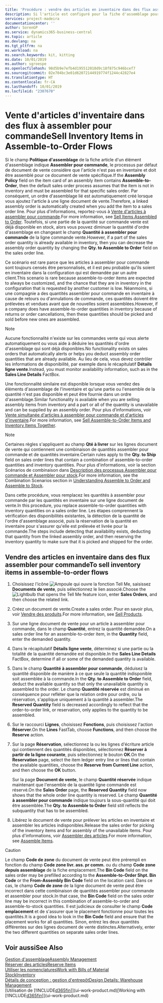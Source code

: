 ```yaml
---
title: 'Procédure : vendre des articles en inventaire dans des flux assembler pour commande | Microsoft Docs'
description: Si l'article est configuré pour la fiche d'assemblage pour commande, le processus par défaut de document de vente considère que l'article n'est pas en inventaire et doit être assemblé pour ce document de vente spécifique. Par conséquent, un ordre d'assemblage lié est automatiquement créé lorsque vous ajoutez l'article à une ligne document de vente.
services: project-madeira
documentationcenter: ''
author: SorenGP
ms.service: dynamics365-business-central
ms.topic: article
ms.devlang: na
ms.tgt_pltfrm: na
ms.workload: na
ms.search.keywords: kit, kitting
ms.date: 10/01/2019
ms.author: sgroespe
ms.openlocfilehash: 98d5b9e7efb4d195512010d9c18f875c946bcef7
ms.sourcegitcommit: 02e704bc3e01d62072144919774f1244c42827e4
ms.translationtype: HT
ms.contentlocale: fr-CA
ms.lasthandoff: 10/01/2019
ms.locfileid: "2307670"
---
```

# <a name="sell-inventory-items-in-assemble-to-order-flows"></a><span data-ttu-id="2f871-104">Vente d'articles d'inventaire dans des flux à assembler pour commande</span><span class="sxs-lookup"><span data-stu-id="2f871-104">Sell Inventory Items in Assemble-to-Order Flows</span></span>
<span data-ttu-id="2f871-105">Si le champ **Politique d'assemblage** de la fiche article d'un élément d'assemblage indique **Assembler pour commande**, le processus par défaut de document de vente considère que l'article n'est pas en inventaire et doit être assemblé pour ce document de vente spécifique.</span><span class="sxs-lookup"><span data-stu-id="2f871-105">If the **Assembly Policy** field on the item card of an assembly item contains **Assemble-to-Order**, then the default sales order process assumes that the item is not in inventory and must be assembled for that specific sales order.</span></span> <span data-ttu-id="2f871-106">Par conséquent, un ordre d'assemblage lié est automatiquement créé lorsque vous ajoutez l'article à une ligne document de vente.</span><span class="sxs-lookup"><span data-stu-id="2f871-106">Therefore, a linked assembly order is automatically created when you add the item to a sales order line.</span></span> <span data-ttu-id="2f871-107">Pour plus d'informations, reportez-vous à [Vente d'articles à assembler pour commande](assembly-how-to-sell-items-assembled-to-order.md).</span><span class="sxs-lookup"><span data-stu-id="2f871-107">For more information, see [Sell Items Assembled to Order](assembly-how-to-sell-items-assembled-to-order.md).</span></span> <span data-ttu-id="2f871-108">Toutefois, si une partie de la quantité sur commande vente est déjà disponible en stock, alors vous pouvez diminuer la quantité d'ordre d'assemblage en changeant le champ **Quantité à assembler pour commande** de la ligne commande vente.</span><span class="sxs-lookup"><span data-stu-id="2f871-108">However, if a part of the sales order quantity is already available in inventory, then you can decrease the assembly order quantity by changing the **Qty. to Assemble to Order** field on the sales order line.</span></span>  

<span data-ttu-id="2f871-109">Ce scénario est rare parce que les articles à assembler pour commande sont toujours censés être personnalisés, et il est peu probable qu'ils soient en inventaire dans la configuration qui est demandée par un autre client.</span><span class="sxs-lookup"><span data-stu-id="2f871-109">This scenario is rare because assemble-to-order items are expected to always be customized, and the chance that they are in inventory in the configuration that is requested by another customer is low.</span></span> <span data-ttu-id="2f871-110">Néanmoins, si une compagnie a des quantités assembler pour commande en inventaire à cause de retours ou d'annulations de commande, ces quantités doivent être prélevées et vendues avant que de nouvelles soient assemblées.</span><span class="sxs-lookup"><span data-stu-id="2f871-110">However, if a company does have assemble-to-order quantities in inventory because of returns or order cancellations, then these quantities should be picked and sold before new ones are assembled.</span></span>  

> [!NOTE]  
>  <span data-ttu-id="2f871-111">Aucune fonctionnalité n'existe sur les commandes vente qui vous alerte automatiquement ou vous aide à déduire les quantités d'ordre d'assemblage qui sont déjà disponibles.</span><span class="sxs-lookup"><span data-stu-id="2f871-111">No functionality exists on sales orders that automatically alerts or helps you deduct assembly order quantities that are already available.</span></span> <span data-ttu-id="2f871-112">Au lieu de cela, vous devez contrôler les informations de disponibilité, par exemple dans le récapitulatif **Détails ligne vente**.</span><span class="sxs-lookup"><span data-stu-id="2f871-112">Instead, you must monitor availability information, such as in the **Sales Line Details** FactBox.</span></span>  

<span data-ttu-id="2f871-113">Une fonctionnalité similaire est disponible lorsque vous vendez des éléments d'assemblage de l'inventaire et qu'une partie ou l'ensemble de la quantité n'est pas disponible et peut être fournie dans un ordre d'assemblage.</span><span class="sxs-lookup"><span data-stu-id="2f871-113">Similar functionality is available when you are selling assembly items from inventory and a part or all of the quantity is unavailable and can be supplied by an assembly order.</span></span> <span data-ttu-id="2f871-114">Pour plus d’informations, voir [Vente simultanée d'articles à assembler pour commande et d'articles d'inventaire](assembly-how-to-sell-assemble-to-order-items-and-inventory-items-together.md).</span><span class="sxs-lookup"><span data-stu-id="2f871-114">For more information, see [Sell Assemble-to-Order Items and Inventory Items Together](assembly-how-to-sell-assemble-to-order-items-and-inventory-items-together.md).</span></span>  

> [!NOTE]  
>  <span data-ttu-id="2f871-115">Certaines règles s'appliquent au champ **Qté à livrer** sur les lignes document de vente qui contiennent une combinaison de quantités assembler pour commande et de quantités inventaire.</span><span class="sxs-lookup"><span data-stu-id="2f871-115">Certain rules apply to the **Qty. to Ship** field on sales order lines that contain a combination of assemble-to-order quantities and inventory quantities.</span></span> <span data-ttu-id="2f871-116">Pour plus d'informations, voir la section Scénarios de combinaison dans [Description des processus Assembler pour commande et Assembler pour stock](assembly-assemble-to-order-or-assemble-to-stock.md).</span><span class="sxs-lookup"><span data-stu-id="2f871-116">For more information, see the Combination Scenarios section in [Understanding Assemble to Order and Assemble to Stock](assembly-assemble-to-order-or-assemble-to-stock.md).</span></span>  

<span data-ttu-id="2f871-117">Dans cette procédure, vous remplacez les quantités à assembler pour commande par les quantités en inventaire sur une ligne document de vente.</span><span class="sxs-lookup"><span data-stu-id="2f871-117">In this procedure, you replace assemble-to-order quantities with inventory quantities on a sales order line.</span></span> <span data-ttu-id="2f871-118">Les étapes comprennent la vérification des disponibilités existantes, la détection de la quantité de l'ordre d'assemblage associé, puis la réservation de la quantité en inventaire pour s'assurer qu'elle est prélevée et livrée pour la commande.</span><span class="sxs-lookup"><span data-stu-id="2f871-118">The steps include detecting that availability exists, deducting that quantity from the linked assembly order, and then reserving the inventory quantity to make sure that it is picked and shipped for the order.</span></span>  

## <a name="to-sell-inventory-items-in-assemble-to-order-flows"></a><span data-ttu-id="2f871-119">Vendre des articles en inventaire dans des flux assembler pour commande</span><span class="sxs-lookup"><span data-stu-id="2f871-119">To sell inventory items in assemble-to-order flows</span></span>  
1.  <span data-ttu-id="2f871-120">Choisissez l'icône ![Ampoule qui ouvre la fonction Tell Me](media/ui-search/search_small.png "Dites-moi ce que vous voulez faire"), saisissez **Documents de vente**, puis sélectionnez le lien associé.</span><span class="sxs-lookup"><span data-stu-id="2f871-120">Choose the ![Lightbulb that opens the Tell Me feature](media/ui-search/search_small.png "Tell me what you want to do") icon, enter **Sales Orders**, and then choose the related link.</span></span>  
2.  <span data-ttu-id="2f871-121">Créez un document de vente.</span><span class="sxs-lookup"><span data-stu-id="2f871-121">Create a sales order.</span></span> <span data-ttu-id="2f871-122">Pour en savoir plus, voir [Vendre des produits](sales-how-sell-products.md).</span><span class="sxs-lookup"><span data-stu-id="2f871-122">For more information, see [Sell Products](sales-how-sell-products.md).</span></span>  
3.  <span data-ttu-id="2f871-123">Sur une ligne document de vente pour un article à assembler pour commande, dans le champ **Quantité**, entrez la quantité demandée.</span><span class="sxs-lookup"><span data-stu-id="2f871-123">On a sales order line for an assemble-to-order item, in the **Quantity** field, enter the demanded quantity.</span></span>  
4.  <span data-ttu-id="2f871-124">Dans le récapitulatif **Détails ligne vente**, déterminez si une partie ou la totalité de la quantité demandée est disponible.</span><span class="sxs-lookup"><span data-stu-id="2f871-124">In the **Sales Line Details** FactBox, determine if all or some of the demanded quantity is available.</span></span>  
5.  <span data-ttu-id="2f871-125">Dans le champ **Quantité à assembler pour commande**, déduisez la quantité disponible de manière à ce que seule la quantité indisponible soit assemblée à la commande.</span><span class="sxs-lookup"><span data-stu-id="2f871-125">In the **Qty. to Assemble to Order** field, deduct the available quantity so that only the unavailable quantity is assembled to the order.</span></span> <span data-ttu-id="2f871-126">Le champ **Quantité réservée** est diminué en conséquence pour refléter que la relation ordre pour ordre, ou la réservation, s'applique uniquement à la quantité à assembler.</span><span class="sxs-lookup"><span data-stu-id="2f871-126">The **Reserved Quantity** field is decreased accordingly to reflect that the order-to-order link, or reservation, only applies to the quantity to be assembled.</span></span>  
6.  <span data-ttu-id="2f871-127">Sur le raccourci **Lignes**, choisissez **Fonctions**, puis choisissez l'action **Réserver**.</span><span class="sxs-lookup"><span data-stu-id="2f871-127">On the **Lines** FastTab, choose **Functions**, and then choose the **Reserve** action.</span></span>  
7.  <span data-ttu-id="2f871-128">Sur la page **Réservation**, sélectionnez la ou les lignes d'écriture article qui contiennent des quantités disponibles, sélectionnez **Réserver à partir de la ligne courante**, puis sélectionnez le bouton **OK**.</span><span class="sxs-lookup"><span data-stu-id="2f871-128">On the **Reservation** page, select the item ledger entry line or lines that contain the available quantities, choose the **Reserve from Current Line** action, and then choose the **OK** button.</span></span>  

    <span data-ttu-id="2f871-129">Sur la page **Document de vente**, le champ **Quantité réservée** indique maintenant que l'ensemble de la quantité ligne commande est réservé.</span><span class="sxs-lookup"><span data-stu-id="2f871-129">On the **Sales Order** page, the **Reserved Quantity** field now shows that the whole order line quantity is reserved.</span></span> <span data-ttu-id="2f871-130">Le champ **Quantité à assembler pour commande** indique toujours la sous-quantité qui doit être assemblée.</span><span class="sxs-lookup"><span data-stu-id="2f871-130">The **Qty. to Assemble to Order** field still reflects the subquantity that has to be assembled.</span></span>  

8.  <span data-ttu-id="2f871-131">Libérez le document de vente pour prélever les articles en inventaire et assembler les articles indisponibles.</span><span class="sxs-lookup"><span data-stu-id="2f871-131">Release the sales order for picking of the inventory items and for assembly of the unavailable items.</span></span> <span data-ttu-id="2f871-132">Pour plus d'informations, voir [Assembler des articles](assembly-how-to-assemble-items.md).</span><span class="sxs-lookup"><span data-stu-id="2f871-132">For more information, see [Assemble Items](assembly-how-to-assemble-items.md).</span></span>  

> [!CAUTION]  
>  <span data-ttu-id="2f871-133">Le champ **Code de zone** du document de vente peut être prérempli en fonction du champ **Code zone livr. ass. pr comm.** ou du champ **Code zone depuis assemblage** de la fiche emplacement.</span><span class="sxs-lookup"><span data-stu-id="2f871-133">The **Bin Code** field on the sales order may be prefilled according to the **Assemble-to-Order Shpt. Bin Code** or the **From-Assembly Bin Code** field on the location card.</span></span> <span data-ttu-id="2f871-134">Dans ce cas, le champ **Code de zone** de la ligne document de vente peut être incorrect dans cette combinaison de quantités assembler pour commande et assembler pour stock.</span><span class="sxs-lookup"><span data-stu-id="2f871-134">In that case, the **Bin Code** field on the sales order line may be incorrect in this combination of assemble-to-order and assemble-to-stock quantities.</span></span> <span data-ttu-id="2f871-135">Il est judicieux de consulter le champ **Code emplacement** et de s'assurer que le placement fonctionne pour toutes les quantités.</span><span class="sxs-lookup"><span data-stu-id="2f871-135">It is a good idea to look in the **Bin Code** field and ensure that the placement works for all quantities.</span></span> <span data-ttu-id="2f871-136">Sinon, entrez les deux quantités différentes sur des lignes document de vente distinctes.</span><span class="sxs-lookup"><span data-stu-id="2f871-136">Alternatively, enter the two different quantities on separate sales order lines.</span></span>  

## <a name="see-also"></a><span data-ttu-id="2f871-137">Voir aussi</span><span class="sxs-lookup"><span data-stu-id="2f871-137">See Also</span></span>  
[<span data-ttu-id="2f871-138">Gestion d'assemblage</span><span class="sxs-lookup"><span data-stu-id="2f871-138">Assembly Management</span></span>](assembly-assemble-items.md)  
[<span data-ttu-id="2f871-139">Réserver des articles</span><span class="sxs-lookup"><span data-stu-id="2f871-139">Reserve Items</span></span>](inventory-how-to-reserve-items.md)  
[<span data-ttu-id="2f871-140">Utiliser les nomenclatures</span><span class="sxs-lookup"><span data-stu-id="2f871-140">Work with Bills of Material</span></span>](inventory-how-work-BOMs.md)  
[<span data-ttu-id="2f871-141">Stock</span><span class="sxs-lookup"><span data-stu-id="2f871-141">Inventory</span></span>](inventory-manage-inventory.md)  
[<span data-ttu-id="2f871-142">Détails de conception : gestion d'entrepôt</span><span class="sxs-lookup"><span data-stu-id="2f871-142">Design Details: Warehouse Management</span></span>](design-details-warehouse-management.md)  
<span data-ttu-id="2f871-143">[Utilisation de [!INCLUDE[d365fin](includes/d365fin_md.md)]](ui-work-product.md)</span><span class="sxs-lookup"><span data-stu-id="2f871-143">[Working with [!INCLUDE[d365fin](includes/d365fin_md.md)]](ui-work-product.md)</span></span>
